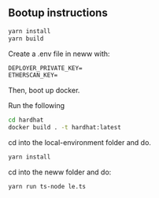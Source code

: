## Bootup instructions


```sh
yarn install
yarn build
```

Create a .env file in neww with:

```markdown
DEPLOYER_PRIVATE_KEY=   
ETHERSCAN_KEY=
```

Then, boot up docker.

Run the following

```sh
cd hardhat
docker build . -t hardhat:latest
```

cd into the local-environment folder and do.

```sh
yarn install
```

cd into the neww folder and do:

```sh
yarn run ts-node le.ts
```